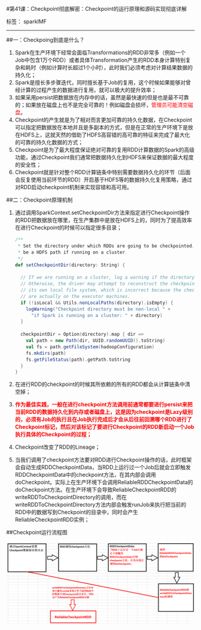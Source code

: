 #第41课：Checkpoint彻底解密：Checkpoint的运行原理和源码实现彻底详解

标签： sparkIMF

---

##一：Checkpoing到底是什么？

 1. Spark在生产环境下经常会面临Transformations的RDD非常多（例如一个Job中包含1万个RDD）或者具体Transformation产生的RDD本身计算特别复杂和耗时（例如计算时长超过1个小时），此时我们必须考虑对计算结果数据的持久化；
 2. Spark是擅长多步骤迭代，同时擅长基于Job的复用，这个时候如果能够对曾经计算的过程产生的数据进行复用，就可以极大的提升效率；
 3. 如果采用persist把数据放在内存中的话，虽然是最快速的但是也是最不可靠的；如果放在磁盘上也不是完全可靠的！例如磁盘会损坏，<font color='red'>管理员可能清空磁盘</font>。
 4. Checkpoint的产生就是为了相对而言更加可靠的持久化数据，在Checkpoint可以指定把数据放在本地并且是多副本的方式，但是在正常的生产环境下是放在HDFS上，这就天然的借助了HDFS高容错的高可靠的特征来完成了最大化的可靠的持久化数据的方式；
 5. Checkpoint是为了最大程度保证绝对可靠的复用RDD计算数据的Spark的高级功能，通过Checkpoint我们通常把数据持久化到HDFS来保证数据的最大程度的安全性；
 6. Checkpoint就是针对整个RDD计算链条中特别需要数据持久化的环节（后面会反复使用当前环节的RDD）开启基于HDFS等的数据持久化复用策略，通过对RDD启动checkpoint机制来实现容错和高可用。

##二：Checkpoint原理机制

 1. 通过调用SparkContext.setCheckpointDir方法来指定进行Checkpoint操作的RDD把数据放在哪里，在生产集群中是放在HDFS上的，同时为了提高效率在进行Checkpoint的时候可以指定很多目录；
    ```scala
    /**
     * Set the directory under which RDDs are going to be checkpointed. The directory must
     * be a HDFS path if running on a cluster.
     */
    def setCheckpointDir(directory: String) {
  
      // If we are running on a cluster, log a warning if the directory is local.
      // Otherwise, the driver may attempt to reconstruct the checkpointed RDD from
      // its own local file system, which is incorrect because the checkpoint files
      // are actually on the executor machines.
      if (!isLocal && Utils.nonLocalPaths(directory).isEmpty) {
        logWarning("Checkpoint directory must be non-local " +
          "if Spark is running on a cluster: " + directory)
      }
  
      checkpointDir = Option(directory).map { dir =>
        val path = new Path(dir, UUID.randomUUID().toString)
        val fs = path.getFileSystem(hadoopConfiguration)
        fs.mkdirs(path)
        fs.getFileStatus(path).getPath.toString
      }
    }
    ```
    
 2. 在进行RDD的checkpoint的时候其所依赖的所有的RDD都会从计算链条中清空掉；
 3. <font color='red'>**作为最佳实践，一般在进行checkpoint方法调用前通常都要进行persist来把当前RDD的数据持久化到内存或者磁盘上，这是因为checkpoint是Lazy级别的，必须有Job的执行且在Job执行完成后才会从后往前回溯哪个RDD进行了Checkpoint标记，然后对该标记了要进行Checkpoint的RDD新启动一个Job执行具体的Checkpoint的过程；**</font>
 4. Checkpoint改变了RDD的Lineage；
 5. 当我们调用了checkpoint方法要对RDD进行Checkpoint操作的话，此时框架会自动生成RDDCheckpointData，当RDD上运行过一个Job后就会立即触发RDDCheckpointData中的checkpoint方法，在其内部会调用doCheckpoint。实际上在生产环境下会调用ReliableRDDCheckpointData的doCheckpoint方法。在生产环境下会导致ReliableCheckpointRDD的writeRDDToCheckpointDirectory的调用，而在writeRDDToCheckpointDirectory方法内部会触发runJob来执行把当前的RDD中的数据写到Checkpoint的目录中，同时会产生ReliableCheckpointRDD实例；

##Checkpoint运行流程图

![Checkpoint运行流程图](../image/41_1_Checkpoint.png)
